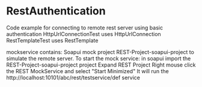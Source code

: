 # RestAuthentication
Code example for connecting to remote rest server using basic authentication
HttpUrlConnectionTest uses HttpUrlConnection
RestTemplateTest uses RestTemplate

mockservice contains:
Soapui mock project REST-Project-soapui-project to simulate the remote server.
To start the mock service:
in soapui import the REST-Project-soapui-project project
Expand REST Project
Right mouse click the REST MockService and select "Start Minimized"
It will run the http://localhost:10101/abc/rest/testservice/def service




